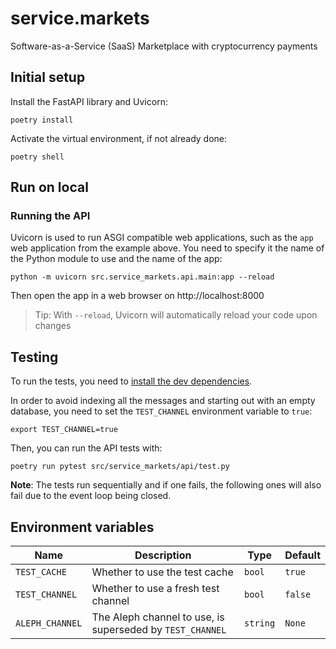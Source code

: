 # service.markets
Software-as-a-Service (SaaS) Marketplace with cryptocurrency payments

## Initial setup
Install the FastAPI library and Uvicorn:
```shell
poetry install
```
Activate the virtual environment, if not already done:
```shell
poetry shell
```

## Run on local

### Running the API
Uvicorn is used to run ASGI compatible web applications, such as the `app`
web application from the example above. You need to specify it the name of the
Python module to use and the name of the app:
```shell
python -m uvicorn src.service_markets.api.main:app --reload
```

Then open the app in a web browser on http://localhost:8000

> Tip: With `--reload`, Uvicorn will automatically reload your code upon changes  

## Testing
To run the tests, you need to [install the dev dependencies](#installing-dev-dependencies).

In order to avoid indexing all the messages and starting out with an empty database, you need to set the `TEST_CHANNEL` environment variable to `true`:
```shell
export TEST_CHANNEL=true
```

Then, you can run the API tests with:
```shell
poetry run pytest src/service_markets/api/test.py
```

**Note**: The tests run sequentially and if one fails, the following ones will also fail due to the event loop being closed.

## Environment variables

| Name            | Description                                               | Type     | Default |
|-----------------|-----------------------------------------------------------|----------|---------|
| `TEST_CACHE`    | Whether to use the test cache                             | `bool`   | `true`  |
| `TEST_CHANNEL`  | Whether to use a fresh test channel                       | `bool`   | `false` |
| `ALEPH_CHANNEL` | The Aleph channel to use, is superseded by `TEST_CHANNEL` | `string` | `None`  |